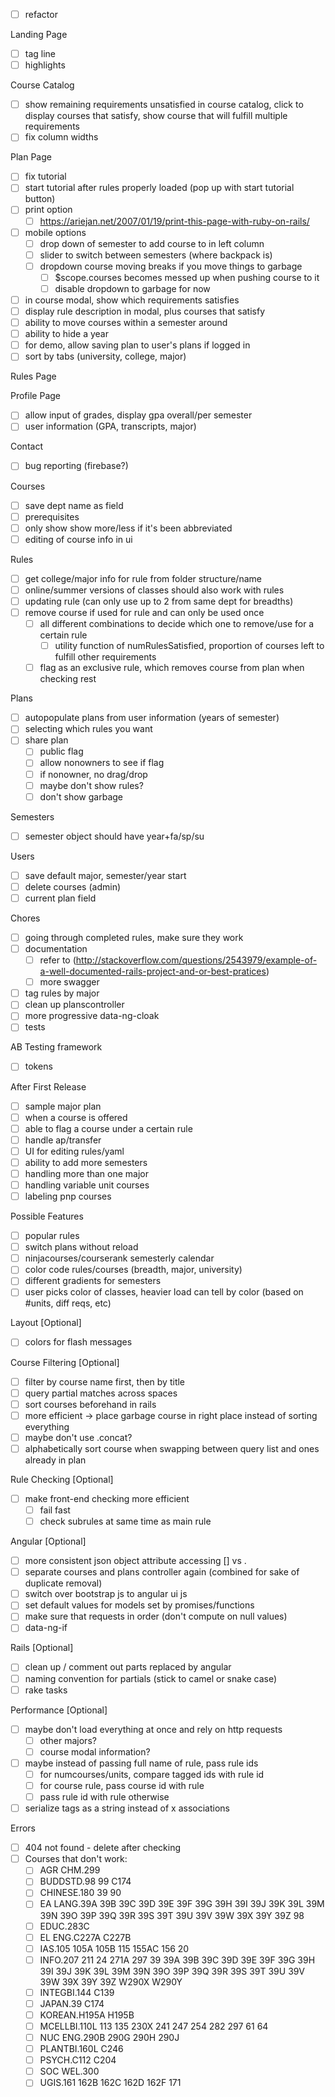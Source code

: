 - [ ] refactor

Landing Page

  - [ ] tag line
  - [ ] highlights

Course Catalog

  - [ ] show remaining requirements unsatisfied in course catalog, click to display courses that satisfy, show course that will fulfill multiple requirements
  - [ ] fix column widths

Plan Page

  - [ ] fix tutorial
  - [ ] start tutorial after rules properly loaded (pop up with start tutorial button)
  - [ ] print option
    - [ ] https://ariejan.net/2007/01/19/print-this-page-with-ruby-on-rails/
  - [ ] mobile options
    - [ ] drop down of semester to add course to in left column
    - [ ] slider to switch between semesters (where backpack is)
    - [ ] dropdown course moving breaks if you move things to garbage
      - [ ] $scope.courses becomes messed up when pushing course to it
      - [ ] disable dropdown to garbage for now
  - [ ] in course modal, show which requirements satisfies
  - [ ] display rule description in modal, plus courses that satisfy
  - [ ] ability to move courses within a semester around
  - [ ] ability to hide a year
  - [ ] for demo, allow saving plan to user's plans if logged in
  - [ ] sort by tabs (university, college, major)

Rules Page

Profile Page

  - [ ] allow input of grades, display gpa overall/per semester
  - [ ] user information (GPA, transcripts, major)

Contact

  - [ ] bug reporting (firebase?)

Courses

  - [ ] save dept name as field
  - [ ] prerequisites
  - [ ] only show show more/less if it's been abbreviated
  - [ ] editing of course info in ui

Rules

  - [ ] get college/major info for rule from folder structure/name
  - [ ] online/summer versions of classes should also work with rules
  - [ ] updating rule (can only use up to 2 from same dept for breadths)
  - [ ] remove course if used for rule and can only be used once
    - [ ] all different combinations to decide which one to remove/use for a certain rule
      - [ ] utility function of numRulesSatisfied, proportion of courses left to fulfill other requirements
    - [ ] flag as an exclusive rule, which removes course from plan when checking rest

Plans

  - [ ] autopopulate plans from user information (years of semester)
  - [ ] selecting which rules you want
  - [ ] share plan
    - [ ] public flag
    - [ ] allow nonowners to see if flag
    - [ ] if nonowner, no drag/drop
    - [ ] maybe don't show rules?
    - [ ] don't show garbage

Semesters

  - [ ] semester object should have year+fa/sp/su

Users

  - [ ] save default major, semester/year start
  - [ ] delete courses (admin)
  - [ ] current plan field

Chores

  - [ ] going through completed rules, make sure they work
  - [ ] documentation
    - [ ] refer to (http://stackoverflow.com/questions/2543979/example-of-a-well-documented-rails-project-and-or-best-pratices)
    - [ ] more swagger
  - [ ] tag rules by major
  - [ ] clean up planscontroller
  - [ ] more progressive data-ng-cloak
  - [ ] tests

AB Testing framework

  - [ ] tokens

After First Release

  - [ ] sample major plan
  - [ ] when a course is offered
  - [ ] able to flag a course under a certain rule
  - [ ] handle ap/transfer
  - [ ] UI for editing rules/yaml
  - [ ] ability to add more semesters
  - [ ] handling more than one major
  - [ ] handling variable unit courses
  - [ ] labeling pnp courses

Possible Features

  - [ ] popular rules
  - [ ] switch plans without reload
  - [ ] ninjacourses/courserank semesterly calendar
  - [ ] color code rules/courses (breadth, major, university)
  - [ ] different gradients for semesters
  - [ ] user picks color of classes, heavier load can tell by color (based on #units, diff reqs, etc)

Layout [Optional]

  - [ ] colors for flash messages

Course Filtering [Optional]

  - [ ] filter by course name first, then by title
  - [ ] query partial matches across spaces
  - [ ] sort courses beforehand in rails
  - [ ] more efficient -> place garbage course in right place instead of sorting everything
  - [ ] maybe don't use .concat?
  - [ ] alphabetically sort course when swapping between query list and ones already in plan

Rule Checking [Optional]

  - [ ] make front-end checking more efficient
    - [ ] fail fast
    - [ ] check subrules at same time as main rule

Angular [Optional]

  - [ ] more consistent json object attribute accessing [] vs .
  - [ ] separate courses and plans controller again (combined for sake of duplicate removal)
  - [ ] switch over bootstrap js to angular ui js
  - [ ] set default values for models set by promises/functions
  - [ ] make sure that requests in order (don't compute on null values)
  - [ ] data-ng-if

Rails [Optional]

  - [ ] clean up / comment out parts replaced by angular
  - [ ] naming convention for partials (stick to camel or snake case)
  - [ ] rake tasks

Performance [Optional]

  - [ ] maybe don't load everything at once and rely on http requests
    - [ ] other majors?
    - [ ] course modal information?
  - [ ] maybe instead of passing full name of rule, pass rule ids
    - [ ] for numcourses/units, compare tagged ids with rule id
    - [ ] for course rule, pass course id with rule
    - [ ] pass rule id with rule otherwise
  - [ ] serialize tags as a string instead of x associations

Errors

  - [ ] 404 not found - delete after checking
  - [ ] Courses that don't work:
    - [ ] AGR CHM.299
    - [ ] BUDDSTD.98 99 C174
    - [ ] CHINESE.180 39 90
    - [ ] EA LANG.39A 39B 39C 39D 39E 39F 39G 39H 39I 39J 39K 39L 39M 39N 39O 39P 39Q 39R 39S 39T 39U 39V 39W 39X 39Y 39Z 98
    - [ ] EDUC.283C
    - [ ] EL ENG.C227A C227B
    - [ ] IAS.105 105A 105B 115 155AC 156 20
    - [ ] INFO.207 211 24 271A 297 39 39A 39B 39C 39D 39E 39F 39G 39H 39I 39J 39K 39L 39M 39N 39O 39P 39Q 39R 39S 39T 39U 39V 39W 39X 39Y 39Z W290X W290Y
    - [ ] INTEGBI.144 C139
    - [ ] JAPAN.39 C174
    - [ ] KOREAN.H195A H195B
    - [ ] MCELLBI.110L 113 135 230X 241 247 254 282 297 61 64
    - [ ] NUC ENG.290B 290G 290H 290J
    - [ ] PLANTBI.160L C246
    - [ ] PSYCH.C112 C204
    - [ ] SOC WEL.300
    - [ ] UGIS.161 162B 162C 162D 162F 171
